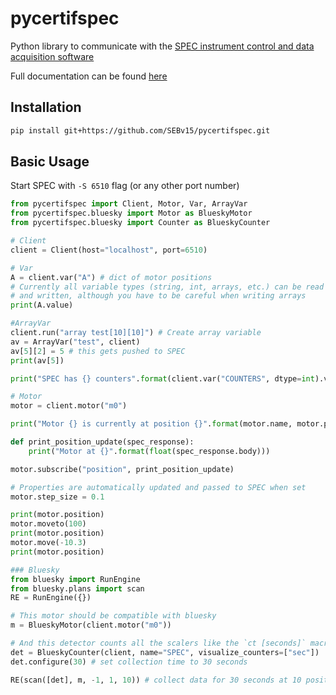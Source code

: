 # pycertifspec

Python library to communicate with the [SPEC instrument control and data acquisition software](https://www.certif.com/content/spec/)

Full documentation can be found [here](https://pycertifspec.readthedocs.io/en/latest/)

## Installation

```bash
pip install git+https://github.com/SEBv15/pycertifspec.git
```

## Basic Usage

Start SPEC with `-S 6510` flag (or any other port number)

```python
from pycertifspec import Client, Motor, Var, ArrayVar
from pycertifspec.bluesky import Motor as BlueskyMotor
from pycertifspec.bluesky import Counter as BlueskyCounter

# Client
client = Client(host="localhost", port=6510)

# Var
A = client.var("A") # dict of motor positions
# Currently all variable types (string, int, arrays, etc.) can be read
# and written, although you have to be careful when writing arrays
print(A.value)

#ArrayVar
client.run("array test[10][10]") # Create array variable
av = ArrayVar("test", client)
av[5][2] = 5 # this gets pushed to SPEC
print(av[5])

print("SPEC has {} counters".format(client.var("COUNTERS", dtype=int).value))

# Motor
motor = client.motor("m0")

print("Motor {} is currently at position {}".format(motor.name, motor.position))

def print_position_update(spec_response):
    print("Motor at {}".format(float(spec_response.body)))

motor.subscribe("position", print_position_update)

# Properties are automatically updated and passed to SPEC when set
motor.step_size = 0.1

print(motor.position)
motor.moveto(100)
print(motor.position)
motor.move(-10.3)
print(motor.position)

### Bluesky
from bluesky import RunEngine
from bluesky.plans import scan
RE = RunEngine({})

# This motor should be compatible with bluesky
m = BlueskyMotor(client.motor("m0"))

# And this detector counts all the scalers like the `ct [seconds]` macro
det = BlueskyCounter(client, name="SPEC", visualize_counters=["sec"])
det.configure(30) # set collection time to 30 seconds

RE(scan([det], m, -1, 1, 10)) # collect data for 30 seconds at 10 positions of m0 between -1 and 1
```
